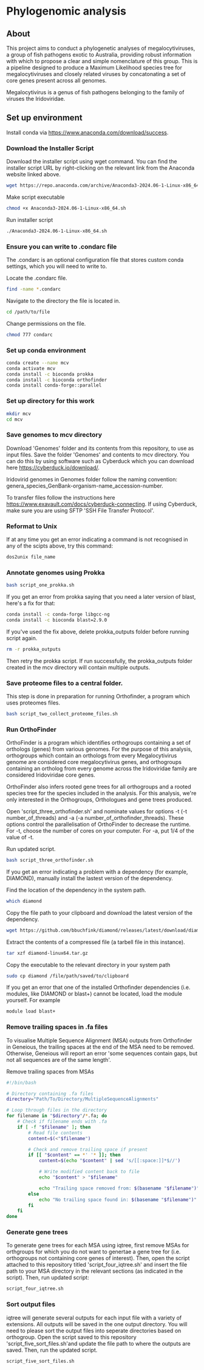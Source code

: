 # Phylogenomic analysis 

## About 
This project aims to conduct a phylogenetic analyses of megalocytiviruses, a group of fish pathogens exotic to Australia, providing robust information with which to propose a clear and simple nomenclature of this group. This is a pipeline designed to produce a Maximum Likelihood species tree for megalocytiviruses and closely related viruses by concatonating a set of core genes present across all genomes. 

Megalocytivirus is a genus of fish pathogens belonging to the family of viruses the Iridoviridae.
## Set up environment

Install conda via https://www.anaconda.com/download/success.

### Download the Installer Script
Download the installer script using wget command. You can find the installer script URL by right-clicking on the relevant link from the Anaconda website linked above.
```bash
wget https://repo.anaconda.com/archive/Anaconda3-2024.06-1-Linux-x86_64.sh
```
Make script executable
```bash
chmod +x Anaconda3-2024.06-1-Linux-x86_64.sh
```
Run installer script
```bash
./Anaconda3-2024.06-1-Linux-x86_64.sh
```

### Ensure you can write to .condarc file
The .condarc is an optional configuration file that stores custom conda settings, which you will need to write to. 

Locate the .condarc file. 
```bash
find -name *.condarc
```
Navigate to the directory the file is located in.
```bash
cd /path/to/file
```
Change permissions on the file.

```bash
chmod 777 condarc
```

### Set up conda environment
```bash
conda create --name mcv
conda activate mcv
conda install -c bioconda prokka 
conda install -c bioconda orthofinder
conda install conda-forge::parallel
```

### Set up directory for this work
```bash
mkdir mcv
cd mcv
```

### Save genomes to mcv directory
Download 'Genomes' folder and its contents from this repository, to use as input files. Save the folder 'Genomes' and contents to mcv directory. You can do this by using software such as Cyberduck which you can download here 
https://cyberduck.io/download/.

Iridovirid genomes in Genomes folder follow the naming convention: genera_species_GenBank-organism-name_accession-number.

To transfer files follow the instructions here
https://www.exavault.com/docs/cyberduck-connecting. If using Cyberduck, make sure you are using SFTP 'SSH File Transfer Protocol'.

### Reformat to Unix 
If at any time you get an error indicating a command is not recognised in any of the scipts above, try this command:
```bash
dos2unix file_name
```

### Annotate genomes using Prokka 
```bash
bash script_one_prokka.sh
```

If you get an error from prokka saying that you need a later version of blast, here's a fix for that:
```bash
conda install -c conda-forge libgcc-ng
conda install -c bioconda blast=2.9.0
```
If you've used the fix above, delete prokka_outputs folder before running script again.
```bash
rm -r prokka_outputs
```
Then retry the prokka script. If run successfully, the prokka_outputs folder created in the mcv directory will contain multiple outputs.

### Save proteome files to a central folder.
This step is done in preparation for running Orthofinder, a program which uses proteomes files.

```bash
bash script_two_collect_proteome_files.sh
```

### Run OrthoFinder 

OrthoFinder is a program which identifies orthogroups containing a set of orthologs (genes) from various genomes. For the purpose of this analysis, orthogroups which contain an orthologs from every Megalocytivirus genome are considered core megalocytivirus genes, and orthogroups containing an ortholog from every genome across the Iridoviridae family are considered Iridoviridae core genes. 

OrthoFinder also infers rooted gene trees for all orthogroups and a rooted species tree for the species included in the analysis. For this analysis, we're only interested in the Orthogroups, Orthologues and gene trees produced.

Open 'script_three_orthofinder.sh' and nominate values for options -t (-t number_of_threads) and -a (-a number_of_orthofinder_threads). These options control the parallelisation of OrthoFinder to decrease the runtime. For -t, choose the  number of cores on your computer. For -a, put 1/4 of the value of -t. 

Run updated script.

```bash
bash script_three_orthofinder.sh
```

If you get an error indicating a problem with a dependency (for example, DIAMOND), manually install the lastest version of the dependency. 

Find the location of the dependency in the system path.
```bash
which diamond 
```
Copy the file path to your clipboard and download the latest version of the dependency.

```bash
wget https://github.com/bbuchfink/diamond/releases/latest/download/diamond-linux64.tar.gz
```
Extract the contents of a compressed file (a tarbell file in this instance).
```bash
tar xzf diamond-linux64.tar.gz
```
Copy the executable to the relevant directory in your system path

```bash
sudo cp diamond /file/path/saved/to/clipboard
```

If you get an error that one of the installed Orthofinder dependencies (i.e. modules, like DIAMOND or blast+) cannot be located, load the module yourself. For example

```bash
module load blast+
```

### Remove trailing spaces in .fa files 
To visualise Multiple Sequence Alignment (MSA) outputs from Orthofinder in Geneious, the trailing spaces at the end of the MSA need to be removed. Otherwise, Geneious will report an error 'some sequences contain gaps, but not all sequences are of the same length'. 

Remove trailing spaces from MSAs
```bash
#!/bin/bash

# Directory containing .fa files
directory="Path/To/Directory/MultipleSequenceAlignments"

# Loop through files in the directory
for filename in "$directory"/*.fa; do
    # Check if filename ends with .fa
    if [ -f "$filename" ]; then
        # Read file contents
        content=$(<"$filename")

        # Check and remove trailing space if present
        if [[ "$content" == *' '* ]]; then
            content=$(echo "$content" | sed 's/[[:space:]]*$//')

            # Write modified content back to file
            echo "$content" > "$filename"

            echo "Trailing space removed from: $(basename "$filename")"
        else
            echo "No trailing space found in: $(basename "$filename")"
        fi
    fi
done
```

### Generate gene trees
To generate gene trees for each MSA using iqtree, first remove MSAs for orthgroups for which you do not want to genertae a gene tree for (i.e. orthogroups not containing core genes of interest). Then, open the script attached to this repository titled 'script_four_iqtree.sh' and insert the file path to your MSA directory in the relevant sections (as indicated in the script). Then, run updated script:

```bash
script_four_iqtree.sh
```

### Sort output files 
iqtree will generate several outputs for each input file with a variety of extensions. All outputs will be saved in the one output directory. You will need to please sort the output files into seperate directories based on orthogroup. Open the script saved to this repository 'script_five_sort_files.sh'and update the file path to where the outputs are saved. Then, run the updated script.

```bash
script_five_sort_files.sh
```
